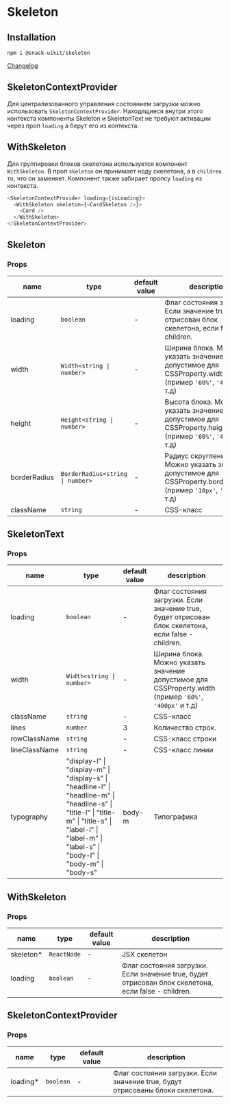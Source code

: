 # Skeleton

## Installation
`npm i @snack-uikit/skeleton`

[Changelog](./CHANGELOG.md)

## SkeletonContextProvider

Для централизованного управления состоянием загрузки можно использовать `SkeletonContextProvider`. Находящиеся внутри этого контекста компоненты Skeleton и SkeletonText не требуют активации через проп `loading` а берут его из контекста.

## WithSkeleton
Для группировки блоков скелетона используется компонент `WithSkeleton`. В проп `skeleton` он принимает ноду скелетона, а в `children` то, что он заменяет. Компонент также забирает пропсу `loading` из контекста.

```typescript jsx
<SkeletonContextProvider loading={isLoading}>
  <WithSkeleton skeleton={<CardSkeleton />}>
    <Card />
  </WithSkeleton>
</SkeletonContextProvider>
```

[//]: DOCUMENTATION_SECTION_START
[//]: THIS_SECTION_IS_AUTOGENERATED_PLEASE_DONT_EDIT_IT
## Skeleton
### Props
| name | type | default value | description |
|------|------|---------------|-------------|
| loading | `boolean` | - | Флаг состояния загрузки. Если значение true, будет отрисован блок скелетона, если false - children. |
| width | `Width<string \| number>` | - | Ширина блока. Можно указать значение допустимое для CSSProperty.width (пример `'60%'`, `'400px'` и т.д) |
| height | `Height<string \| number>` | - | Высота блока. Можно указать значение допустимое для CSSProperty.height (пример `'60%'`, `'400px'` и т.д) |
| borderRadius | `BorderRadius<string \| number>` | - | Радиус скругления. Можно указать значение допустимое для CSSProperty.borderRadius (пример `'10px'`, `'50%'` и т.д) |
| className | `string` | - | CSS-класс |
## SkeletonText
### Props
| name | type | default value | description |
|------|------|---------------|-------------|
| loading | `boolean` | - | Флаг состояния загрузки. Если значение true, будет отрисован блок скелетона, если false - children. |
| width | `Width<string \| number>` | - | Ширина блока. Можно указать значение допустимое для CSSProperty.width (пример `'60%'`, `'400px'` и т.д) |
| className | `string` | - | CSS-класс |
| lines | `number` | 3 | Количество строк. |
| rowClassName | `string` | - | CSS-класс строки |
| lineClassName | `string` | - | CSS-класс линии |
| typography | "display-l" \| "display-m" \| "display-s" \| "headline-l" \| "headline-m" \| "headline-s" \| "title-l" \| "title-m" \| "title-s" \| "label-l" \| "label-m" \| "label-s" \| "body-l" \| "body-m" \| "body-s" | body-m | Типографика |
## WithSkeleton
### Props
| name | type | default value | description |
|------|------|---------------|-------------|
| skeleton* | `ReactNode` | - | JSX скелетон |
| loading | `boolean` | - | Флаг состояния загрузки. Если значение true, будет отрисован блок скелетона, если false - children. |
## SkeletonContextProvider
### Props
| name | type | default value | description |
|------|------|---------------|-------------|
| loading* | `boolean` | - | Флаг состояния загрузки. Если значение true, будут отрисованы блоки скелетона. |


[//]: DOCUMENTATION_SECTION_END
